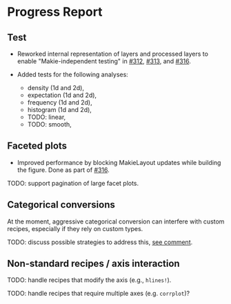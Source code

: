 # Progress Report

## Test

- Reworked internal representation of layers and processed layers to enable "Makie-independent testing" in [#312](https://github.com/JuliaPlots/AlgebraOfGraphics.jl/pull/312), [#313](https://github.com/JuliaPlots/AlgebraOfGraphics.jl/pull/313), and [#316](https://github.com/JuliaPlots/AlgebraOfGraphics.jl/pull/316).

- Added tests for the following analyses:
    - density (1d and 2d),
    - expectation (1d and 2d),
    - frequency (1d and 2d),
    - histogram (1d and 2d),
    - TODO: linear,
    - TODO: smooth,

## Faceted plots

- Improved performance by blocking MakieLayout updates while building the figure. Done as part of [#316](https://github.com/JuliaPlots/AlgebraOfGraphics.jl/pull/316).

TODO: support pagination of large facet plots.

## Categorical conversions 

At the moment, aggressive categorical conversion can interfere with custom recipes, especially if they rely on custom types.

TODO: discuss possible strategies to address this, [see comment](https://github.com/JuliaPlots/AlgebraOfGraphics.jl/issues/300#issuecomment-949541900).

## Non-standard recipes / axis interaction

TODO: handle recipes that modify the axis (e.g., `hlines!`).

TODO: handle recipes that require multiple axes (e.g. `corrplot`)?
